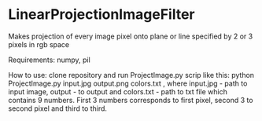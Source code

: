 # LinearProjectionImageFilter
Makes projection of every image pixel onto plane or line specified by 2 or 3 pixels in rgb space

Requirements: numpy, pil

How to use: clone repository and run ProjectImage.py scrip like this: python ProjectImage.py input.jpg output.png colors.txt , where input.jpg - path to input image, output - to output and colors.txt - path to 
txt file which contains 9 numbers. First 3 numbers corresponds to first pixel, second 3 to second pixel and third to third. 
